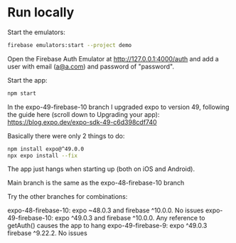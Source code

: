 # Run locally

Start the emulators:

```bash
firebase emulators:start --project demo
```

Open the Firebase Auth Emulator at http://127.0.0.1:4000/auth and add a user with email (a@a.com) and password of "password".

Start the app:

```bash
npm start
```

In the expo-49-firebase-10 branch I upgraded expo to version 49, following the guide here (scroll down to Upgrading your app): https://blog.expo.dev/expo-sdk-49-c6d398cdf740

Basically there were only 2 things to do:

```bash
npm install expo@^49.0.0
npx expo install --fix
```

The app just hangs when starting up (both on iOS and Android).

Main branch is the same as the expo-48-firebase-10 branch

Try the other branches for combinations:

expo-48-firebase-10: expo ~48.0.3 and firebase ^10.0.0. No issues
expo-49-firebase-10: expo ^49.0.3 and firebase ^10.0.0. Any reference to getAuth() causes the app to hang
expo-49-firebase-9: expo ^49.0.3 firebase ^9.22.2. No issues
